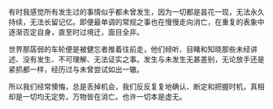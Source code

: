 有时我感觉所有发生过的事情似乎都未曾发生，因为一切都是昙花一现，无法永久持续，无法长留记忆。即便最单调的常规之事也在慢慢走向消亡，在重复的表象中逐渐否定自身，直至时过境迁，面目全非。

世界那孱弱的车轮便是被健忘者推着往前走，他们倾听、目睹和知晓那些未经讲述、没有发生、不可理解、无法证实之事。发生与未发生无甚差别，无论放手还是紧抓都一样，经历过与未曾尝试如出一辙。

所以我们经常懊悔，总是丢掉机会，我们反反复复地确认、断定和把握时机，真相却是一切均无定势，万物皆在消亡。也许一切本是虚无。